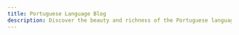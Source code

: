 ```yaml
---
title: Portuguese Language Blog
description: Discover the beauty and richness of the Portuguese language and culture with our blog. We offer a variety of interesting articles, fun facts, and helpful tips to help you on your Portuguese language journey. From beginner's guides to advanced topics, our blog covers various aspects of the language, including grammar, vocabulary, pronunciation, and cultural insights.
---
```


